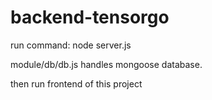 # backend-tensorgo

run command:
        node server.js

module/db/db.js
  handles mongoose database.

then run frontend of this project
